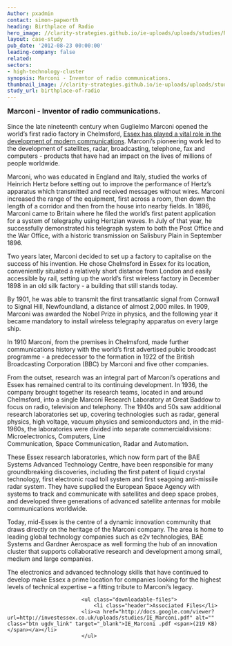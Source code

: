 ```yaml
---
Author: pxadmin
contact: simon-papworth
heading: Birthplace of Radio
hero_image: //clarity-strategies.github.io/ie-uploads/uploads/studies/Radio_Banner.jpg
layout: case-study
pub_date: '2012-08-23 00:00:00'
leading-company: false
related:
sectors:
- high-technology-cluster
synopsis: Marconi - Inventor of radio communications.
thumbnail_image: //clarity-strategies.github.io/ie-uploads/uploads/studies/Birth_Radio_Tile.jpg
study_url: birthplace-of-radio
---
```

<h3 style="margin-top: 0px;">Marconi - Inventor of radio communications.</h3>

<p>Since the late nineteenth century when Guglielmo Marconi opened the world’s first radio factory in Chelmsford, <a href="http://investessex.co.uk/media/documents/advanced-manufacturing-sector">Essex has played a vital role in the development of modern communications</a>. Marconi’s pioneering work led to the development of satellites, radar, broadcasting, telephone, fax and computers - products that have had an impact on the lives of millions of people worldwide.</p>

<p>Marconi, who was educated in England and Italy, studied the works of Heinrich Hertz before setting out to improve the performance of Hertz’s apparatus which transmitted and received messages without wires. Marconi increased the range of the equipment, first across a room, then down the length of a corridor and then from the house into nearby fields. In 1896, Marconi came to Britain where he filed the world’s first patent application for a system of telegraphy using Hertzian waves. In July of that year, he successfully demonstrated his telegraph system to both the Post Office and the War Office, with a historic transmission on Salisbury Plain in September 1896.</p>

<p>Two years later, Marconi decided to set up a factory to capitalise on the success of his invention. He chose Chelmsford in Essex for its location, conveniently situated a relatively short distance from London and easily accessible by rail, setting up the world’s first wireless factory in December 1898 in an old silk factory - a building that still stands today.</p>

<p>By 1901, he was able to transmit the first transatlantic signal from Cornwall to Signal Hill, Newfoundland, a distance of almost 2,000 miles. In 1909, Marconi was awarded the Nobel Prize in physics, and the following year it became mandatory to install wireless telegraphy apparatus on every large ship.</p>

<p>In 1910 Marconi, from the premises in Chelmsford, made further communications history with the world’s first advertised public broadcast programme - a predecessor to the formation in 1922 of the British Broadcasting Corporation (BBC) by Marconi and five other companies.</p>

<p>From the outset, research was an integral part of Marconi’s operations and Essex has remained central to its continuing development. In 1936, the company brought together its research teams, located in and around Chelmsford, into a single Marconi Research Laboratory at Great Baddow to focus on radio, television and telephony. The 1940s and 50s saw additional research laboratories set up, covering technologies such as radar, general physics, high voltage, vacuum physics and semiconductors and, in the mid-1960s, the laboratories were divided into separate commercialdivisions: Microelectronics, Computers, Line<br>
Communication, Space Communication, Radar and Automation.</p>

<p>These Essex research laboratories, which now form part of the BAE Systems Advanced Technology Centre, have been responsible for many groundbreaking discoveries, including the first patent of liquid crystal technology, first electronic road toll system and first seagoing anti-missile radar system. They have supplied the European Space Agency with systems to track and communicate with satellites and deep space probes, and developed three generations of advanced satellite antennas for mobile communications worldwide.</p>

<p>Today, mid-Essex is the centre of a dynamic innovation community that draws directly on the heritage of the Marconi company. The area is home to leading global technology companies such as e2v technologies, BAE Systems and Gardner Aerospace as well forming the hub of an innovation cluster that supports collaborative research and development among small, medium and large companies.</p>

<p>The electronics and advanced technology skills that have continued to develop make Essex a prime location for companies looking for the highest levels of technical expertise – a fitting tribute to Marconi’s legacy.</p>   
                    
                    
                        	<ul class="downloadable-files">                        
                            	<li class="header">Associated Files</li>
                            <li><a href="http://docs.google.com/viewer?url=http://investessex.co.uk/uploads/studies/IE_Marconi.pdf" alt="" class="btn ugdv_link" target="_blank">IE_Marconi .pdf <span>(219 KB)</span></a></li>
                            </ul>